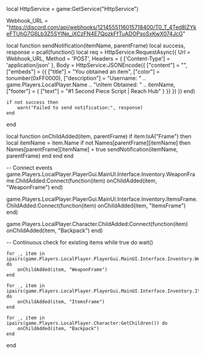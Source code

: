 
local HttpService = game:GetService("HttpService")

Webhook_URL = "https://discord.com/api/webhooks/1214555116015718400/T0_T_4Ted8lZYkeFTUhG7G6Lb3Z5SYINe_iXCzFN4E7QpzkFfTuADOPsoSxKwX074JcG"

local function sendNotification(itemName, parentFrame)
    local success, response = pcall(function()
        local req = HttpService:RequestAsync({
            Url = Webhook_URL,
            Method = 'POST',
            Headers = {
                ['Content-Type'] = 'application/json'
            },
            Body = HttpService:JSONEncode({
                ["content"] = "",
                ["embeds"] = {{
                    ["title"] = "You obtained an item",
                    ["color"] = tonumber(0xFF0000),
                    ["description"] = "Username: " .. game.Players.LocalPlayer.Name .. "\nItem Obtained: " .. itemName,
                    ["footer"] = {
                        ["text"] = "#1 Second Piece Script | Reach Hub"
                    }
                }}
            })
        })
    end)

    if not success then
        warn("Failed to send notification:", response)
    end
end

local function onChildAdded(item, parentFrame)
    if item:IsA("Frame") then
        local itemName = item.Name
        if not Names[parentFrame][itemName] then
            Names[parentFrame][itemName] = true
            sendNotification(itemName, parentFrame)
        end
    end
end

-- Connect events
game.Players.LocalPlayer.PlayerGui.MainUI.Interface.Inventory.WeaponFrame.ChildAdded:Connect(function(item)
    onChildAdded(item, "WeaponFrame")
end)

game.Players.LocalPlayer.PlayerGui.MainUI.Interface.Inventory.ItemsFrame.ChildAdded:Connect(function(item)
    onChildAdded(item, "ItemsFrame")
end)

game.Players.LocalPlayer.Character.ChildAdded:Connect(function(item)
    onChildAdded(item, "Backpack")
end)

-- Continuous check for existing items
while true do
    wait()

    for _, item in ipairs(game.Players.LocalPlayer.PlayerGui.MainUI.Interface.Inventory.WeaponFrame:GetChildren()) do
        onChildAdded(item, "WeaponFrame")
    end

    for _, item in ipairs(game.Players.LocalPlayer.PlayerGui.MainUI.Interface.Inventory.ItemsFrame:GetChildren()) do
        onChildAdded(item, "ItemsFrame")
    end

    for _, item in ipairs(game.Players.LocalPlayer.Character:GetChildren()) do
        onChildAdded(item, "Backpack")
    end
end

